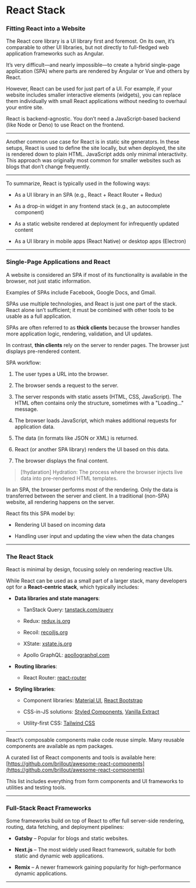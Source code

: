 # React Stack


### Fitting React into a Website

The React core library is a UI library first and foremost. On its own, it’s comparable to other UI libraries, but not directly to full-fledged web application frameworks such as Angular.

It’s very difficult—and nearly impossible—to create a hybrid single-page application (SPA) where parts are rendered by Angular or Vue and others by React.

However, React can be used for just part of a UI. For example, if your website includes smaller interactive elements (widgets), you can replace them individually with small React applications without needing to overhaul your entire site.

React is backend-agnostic. You don’t need a JavaScript-based backend (like Node or Deno) to use React on the frontend.

---

Another common use case for React is in static site generators. In these setups, React is used to define the site locally, but when deployed, the site is rendered down to plain HTML. JavaScript adds only minimal interactivity. This approach was originally most common for smaller websites such as blogs that don’t change frequently.

---

To summarize, React is typically used in the following ways:

- As a UI library in an SPA (e.g., React + React Router + Redux)
    
- As a drop-in widget in any frontend stack (e.g., an autocomplete component)
    
- As a static website rendered at deployment for infrequently updated content
    
- As a UI library in mobile apps (React Native) or desktop apps (Electron)
    

---

### Single-Page Applications and React

A website is considered an SPA if most of its functionality is available in the browser, not just static information.

Examples of SPAs include Facebook, Google Docs, and Gmail.

SPAs use multiple technologies, and React is just one part of the stack. React alone isn’t sufficient; it must be combined with other tools to be usable as a full application.

SPAs are often referred to as **thick clients** because the browser handles more application logic, rendering, validation, and UI updates.

In contrast, **thin clients** rely on the server to render pages. The browser just displays pre-rendered content.

SPA workflow:

1. The user types a URL into the browser.
    
2. The browser sends a request to the server.
    
3. The server responds with static assets (HTML, CSS, JavaScript). The HTML often contains only the structure, sometimes with a "Loading..." message.
    
4. The browser loads JavaScript, which makes additional requests for application data.
    
5. The data (in formats like JSON or XML) is returned.
    
6. React (or another SPA library) renders the UI based on this data.
    
7. The browser displays the final content.


> [!hydaration]
> Hydration: The process where the browser injects live data into pre-rendered HTML templates.

In an SPA, the browser performs most of the rendering. Only the data is transferred between the server and client. In a traditional (non-SPA) website, all rendering happens on the server.

React fits this SPA model by:

- Rendering UI based on incoming data
    
- Handling user input and updating the view when the data changes
    

---

### The React Stack

React is minimal by design, focusing solely on rendering reactive UIs.

While React can be used as a small part of a larger stack, many developers opt for a **React-centric stack**, which typically includes:

- **Data libraries and state managers**:
    
    - TanStack Query: [tanstack.com/query](https://tanstack.com/query/latest)
        
    - Redux: [redux.js.org](http://redux.js.org)
        
    - Recoil: [recoiljs.org](https://recoiljs.org/)
        
    - XState: [xstate.js.org](https://xstate.js.org/)
        
    - Apollo GraphQL: [apollographql.com](https://www.apollographql.com/)
        
- **Routing libraries**:
    
    - React Router: [react-router](https://github.com/remix-run/react-router)
        
- **Styling libraries**:
    
    - Component libraries: [Material UI](https://mui.com/), [React Bootstrap](https://react-bootstrap.github.io/)
        
    - CSS-in-JS solutions: [Styled Components](https://styled-components.com/), [Vanilla Extract](https://vanilla-extract.style/)
        
    - Utility-first CSS: [Tailwind CSS](https://tailwindcss.com/)
        

---

React’s composable components make code reuse simple. Many reusable components are available as npm packages.

A curated list of React components and tools is available here:  
[https://github.com/brillout/awesome-react-components](https://github.com/brillout/awesome-react-components)

This list includes everything from form components and UI frameworks to utilities and testing tools.

---

### Full-Stack React Frameworks

Some frameworks build on top of React to offer full server-side rendering, routing, data fetching, and deployment pipelines:

- **Gatsby** – Popular for blogs and static websites.
    
- **Next.js** – The most widely used React framework, suitable for both static and dynamic web applications.
    
- **Remix** – A newer framework gaining popularity for high-performance dynamic applications.
    

---
